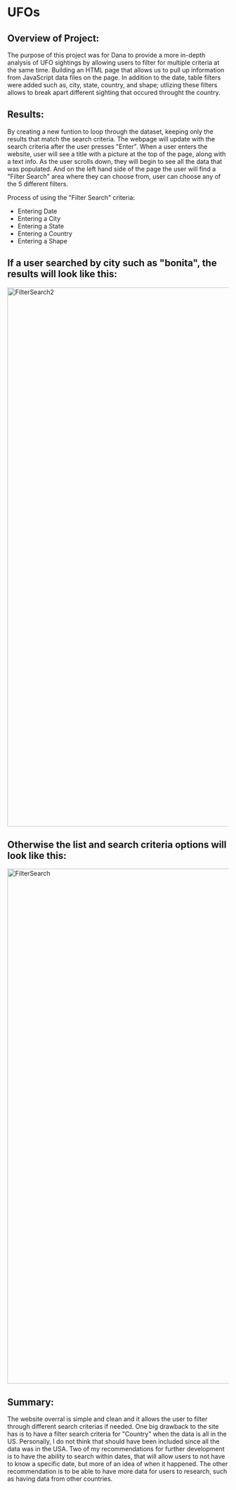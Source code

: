 # **UFOs**

## Overview of Project:

The purpose of this project was for Dana to provide a more in-depth analysis of UFO sightings by allowing users to filter for multiple criteria at the same time. Building an HTML page that allows us to pull up information from JavaScript data files on the page. In addition to the date, table filters were added such as, city, state, country, and shape; utlizing these filters allows to break apart different sighting that occured throught the country.

## Results:

By creating a new funtion to loop through the dataset, keeping only the results that match the search criteria. The webpage will update with the search criteria after the user presses "Enter". When a user enters the website, user will see a title with a picture at the top of the page, along with a text info. As the user scrolls down, they will begin to see all the data that was populated. And on the left hand side of the page the user will find a "Filter Search" area where they can choose from, user can choose any of the 5 different filters. 

Process of using the "Filter Search" criteria:
- Entering Date
- Entering a City
- Entering a State
- Entering a Country 
- Entering a Shape

## If a user searched by city such as "bonita", the results will look like this:
<img width="1226" alt="FilterSearch2" src="https://user-images.githubusercontent.com/83566868/125226244-4f662c80-e296-11eb-9d69-6389fc85f7b6.png">

## Otherwise the list and search criteria options will look like this:
<img width="1171" alt="FilterSearch" src="https://user-images.githubusercontent.com/83566868/125226280-63aa2980-e296-11eb-964b-4e5352dabe2f.png">

## Summary: 
The website overral is simple and clean and it allows the user to filter through different search criterias if needed. One big drawback to the site has is to have a filter search criteria for "Country" when the data is all in the US. Personally, I do not think that should have been included since all the data was in the USA. Two of my recommendations for further development is to have the ability to search within dates, that will allow users to not have to know a specific date, but more of an idea of when it happened. The other recommendation is to be able to have more data for users to research, such as having data from other countries. 
